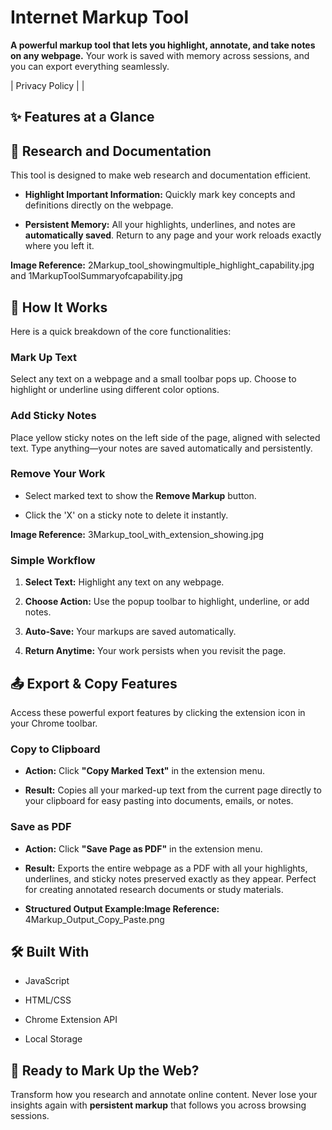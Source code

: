 Internet Markup Tool
====================

**A powerful markup tool that lets you highlight, annotate, and take notes on any webpage.** Your work is saved with memory across sessions, and you can export everything seamlessly.

| Privacy Policy | |

✨ Features at a Glance
----------------------

🔎 Research and Documentation
-----------------------------

This tool is designed to make web research and documentation efficient.

*   **Highlight Important Information:** Quickly mark key concepts and definitions directly on the webpage.
    
*   **Persistent Memory:** All your highlights, underlines, and notes are **automatically saved**. Return to any page and your work reloads exactly where you left it.
    

**Image Reference:** 2Markup\_tool\_showingmultiple\_highlight\_capability.jpg and 1MarkupToolSummaryofcapability.jpg

🔧 How It Works
---------------

Here is a quick breakdown of the core functionalities:

### Mark Up Text

Select any text on a webpage and a small toolbar pops up. Choose to highlight or underline using different color options.

### Add Sticky Notes

Place yellow sticky notes on the left side of the page, aligned with selected text. Type anything—your notes are saved automatically and persistently.

### Remove Your Work

*   Select marked text to show the **Remove Markup** button.
    
*   Click the 'X' on a sticky note to delete it instantly.
    

**Image Reference:** 3Markup\_tool\_with\_extension\_showing.jpg

### Simple Workflow

1.  **Select Text:** Highlight any text on any webpage.
    
2.  **Choose Action:** Use the popup toolbar to highlight, underline, or add notes.
    
3.  **Auto-Save:** Your markups are saved automatically.
    
4.  **Return Anytime:** Your work persists when you revisit the page.
    

📤 Export & Copy Features
-------------------------

Access these powerful export features by clicking the extension icon in your Chrome toolbar.

### Copy to Clipboard

*   **Action:** Click **"Copy Marked Text"** in the extension menu.
    
*   **Result:** Copies all your marked-up text from the current page directly to your clipboard for easy pasting into documents, emails, or notes.
    

### Save as PDF

*   **Action:** Click **"Save Page as PDF"** in the extension menu.
    
*   **Result:** Exports the entire webpage as a PDF with all your highlights, underlines, and sticky notes preserved exactly as they appear. Perfect for creating annotated research documents or study materials.
    
*   **Structured Output Example:Image Reference:** 4Markup\_Output\_Copy\_Paste.png
    

🛠️ Built With
--------------

*   JavaScript
    
*   HTML/CSS
    
*   Chrome Extension API
    
*   Local Storage
    

🚀 Ready to Mark Up the Web?
----------------------------

Transform how you research and annotate online content. Never lose your insights again with **persistent markup** that follows you across browsing sessions.